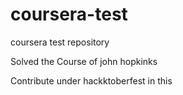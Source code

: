 # coursera-test
coursera test repository

Solved the Course of john hopkinks

Contribute under hackktoberfest in this
